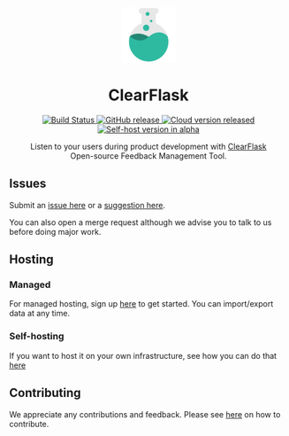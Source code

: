 <p align="center">
  <a href="https://clearflask.com/" rel="noopener" target="_blank">
    <img width="100" src="./clearflask-resources/clearflask-logo.svg" alt="ClearFlask logo">
  </a>
</p>

<h1 align="center">ClearFlask</h1>

<div align="center">
  <a href="https://github.com/clearflask/clearflask/actions?query=workflow%3A%22CI%22">
    <img alt="Build Status" src="https://img.shields.io/github/workflow/status/clearflask/clearflask/CI?style=for-the-badge">
  </a>
  <a href="https://github.com/clearflask/clearflask/releases">
    <img alt="GitHub release" src="https://img.shields.io/github/v/release/clearflask/clearflask?include_prereleases&sort=semver&style=for-the-badge">
  </a>
  <a href="#cloud">
    <img alt="Cloud version released" src="https://img.shields.io/badge/cloud-released-green?style=for-the-badge">
  </a>
  <a href="#self-hosting">
    <img alt="Self-host version in alpha" src="https://img.shields.io/badge/self--host-alpha-yellow?style=for-the-badge">
  </a>
</div>

<div align="center">

Listen to your users during product development with [ClearFlask](https://clearflask.com/)
<br />Open-source Feedback Management Tool.

</div>

## Issues

Submit an [issue here](https://feedback.clearflask.com/issue) or
a [suggestion here](https://feedback.clearflask.com/feedback).

You can also open a merge request although we advise you to talk to us before doing major work.

## Hosting

### Managed

For managed hosting, sign up [here](https://clearflask.com/signup) to get started. You can import/export data at any
time.

### Self-hosting

If you want to host it on your own infrastructure, see how you can do that [here](INSTALLATION.md)

## Contributing

We appreciate any contributions and feedback. Please see [here](CONTRIBUTING.md) on how to contribute.
